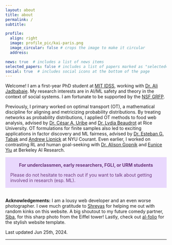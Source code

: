 ```yaml
---
layout: about
title: about
permalink: /
subtitle: 

profile:
  align: right
  image: profile_pic/kai-paris.png
  image_circular: false # crops the image to make it circular
  address:

news: true  # includes a list of news items
selected_papers: false # includes a list of papers marked as "selected={true}"
social: true  # includes social icons at the bottom of the page
---
```


Welcome! I am a first-year PhD student at [MIT IDSS](https://idss.mit.edu/), working with [Dr. Ali Jadbabaie](https://jadbabaie.mit.edu/). My research interests are in AI/ML safety and theory in the context of social systems. I am fortunate to be supported by the [NSF GRFP](https://www.nsfgrfp.org/).  

Previously, I primary worked on optimal transport (OT), a mathematical discipline for aligning and metricizing probability distributions. By treating networks as probability distributions, I applied OT methods to food web analysis, advised by [Dr. C&eacute;sar A. Uribe](https://cauribe.rice.edu/) and [Dr. Lydia Beaudrot](https://lydiabeaudrot.weebly.com/) at Rice University. OT formulations for finite samples also led to exciting applications in factor discovery and ML fairness, advised by [Dr. Esteban G. Tabak](https://cims.nyu.edu/~tabak/) and [Andrew Lipnick](https://www.linkedin.com/in/andrew-lipnick-b85393104/) at NYU Courant. Even earlier, I worked on contrasting RL and human goal-seeking with [Dr. Alison Gopnik](http://www.gopniklab.berkeley.edu/alison) and [Eunice Yiu](https://ey242.github.io/about.html) at Berkeley AI Research. 


<div class="warning" style='padding:0.1em'>
<span>
<p style='margin-top:1em; text-align:center'>
<b>For underclassmen, early researchers, FGLI, or URM students</b></p>
<p style='margin-left:1em;'>
Please do not hesitate to reach out if you want to talk about getting involved in research (esp. ML). 
</p>
<p style='margin-bottom:1em; margin-right:1em; text-align:right; font-family:Georgia'>
</p></span>
</div>
<br />

**Acknowledgements:** I am a lousy web developer and an even worse photographer. I owe much gratitude to [Shreyas](https://shreyasminocha.me/) for helping me out with random kinks on this website. A big shoutout to my future comedy partner, [Siba](https://sibasmarak.github.io/), for this sharp photo from the Eiffel tower! Lastly, check out [al-folio](https://github.com/alshedivat/al-folio) for the stylish website template. 

Last updated Jun 25th, 2024.


---

<style>
  .warning {
    background-color: #E9D8FD;
    color: #69337A;
  }

  [data-theme="dark"] .warning {
    background-color: #69337A;
    color: #E9D8FD;
  }
</style>
